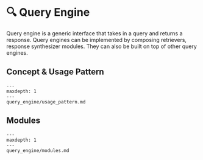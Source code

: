 # 🔍 Query Engine

Query engine is a generic interface that takes in a query and returns a response.
Query engines can be implemented by composing retrievers, response synthesizer modules.
They can also be built on top of other query engines.  


## Concept & Usage Pattern
```{toctree}
---
maxdepth: 1
---
query_engine/usage_pattern.md
```


## Modules
```{toctree}
---
maxdepth: 1
---
query_engine/modules.md
```